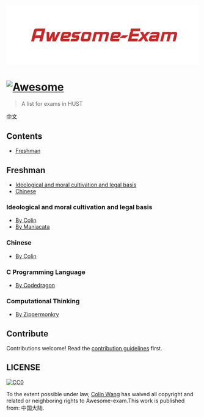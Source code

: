 ![Awesome-Exam](Awesome-Exam.png)

# [![Awesome](https://awesome.re/badge-flat.svg)](https://awesome.re)

> A list for exams in HUST

[中文](README_zh-cn.md)

## Contents

- [Freshman](#Freshman)


## Freshman

- [Ideological and moral cultivation and legal basis](#Ideological-and-moral-cultivation-and-legal-basis)
- [Chinese](#Chinese)


### Ideological and moral cultivation and legal basis

- [By Colin](https://outsiders.top/2019/01/11/Ideological-and-moral-cultivation-and-legal-basis/)
- [By Maniacata](https://github.com/ManiaciaChao/how-to-preview/tree/master/%E6%80%9D%E4%BF%AE%E4%B8%8E%E6%B3%95%E5%BE%8B%E5%9F%BA%E7%A1%80)


### Chinese

- [By Colin](https://outsiders.top/2019/01/11/Chinese/)


### C Programming Language

- [By Codedragon](https://blog.codedragon.tech/2016/06/20/c-e8-af-ad-e8-a8-80-e5-a4-8d-e4-b9-a0-e9-97-ae-e9-a2-98-e6-80-bb-e7-bb-93)

### Computational Thinking

- [By Zippermonkry](https://zippermonkey.github.io/2019/01/14/Computational-Thinking/)

## Contribute

Contributions welcome! Read the [contribution guidelines](contributing.md) first.


## LICENSE

[![CC0](http://mirrors.creativecommons.org/presskit/buttons/88x31/svg/cc-zero.svg)](http://creativecommons.org/publicdomain/zero/1.0)

To the extent possible under law, [Colin Wang](https://outsiders.top) has waived all copyright and
related or neighboring rights to Awesome-exam.This work is published from: 中国大陆.

